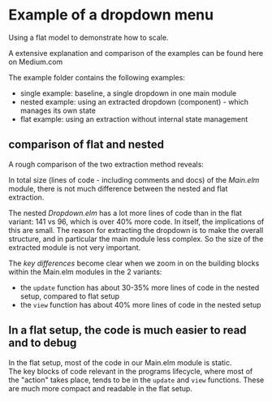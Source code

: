 # Example of a dropdown menu

Using a flat model to demonstrate how to scale.

A extensive explanation and comparison of the examples can be found here on Medium.com

The example folder contains the following examples:
- single example: baseline, a single dropdown in one main module
- nested example: using an extracted dropdown (component) - which manages its own state
- flat example: using an extraction without internal state management

## comparison of flat and nested
A rough comparison of the two extraction method reveals:

In total size (lines of code - including comments and docs) of the *Main.elm* module, there is not much difference between the nested and flat extraction.

The nested *Dropdown.elm* has a lot more lines of code than in the flat variant: 141 vs 96, which is over 40% more code.
In itself, the implications of this are small. The reason for extracting the dropdown is to make the overall structure, and in particular the main module less complex. So the size of the extracted module is not very important.

The *key differences* become clear when we zoom in on the building blocks within the Main.elm modules in the 2 variants:

- the `update` function has about 30-35% more lines of code in the nested setup, compared to flat setup
- the `view` function has about 40% more lines of code in the nested setup


## In a flat setup, the code is much easier to read and to debug

In the flat setup, most of the code in our Main.elm module is static.  
The key blocks of code relevant in the programs lifecycle, where most of the "action" takes place, tends to be in the `update` and `view` functions. These are much more compact and readable in the flat setup.